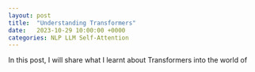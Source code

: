 ```yaml
---
layout: post
title:  "Understanding Transformers"
date:   2023-10-29 10:00:00 +0000
categories: NLP LLM Self-Attention
---
```


In this post, I will share what I learnt about Transformers into the world of